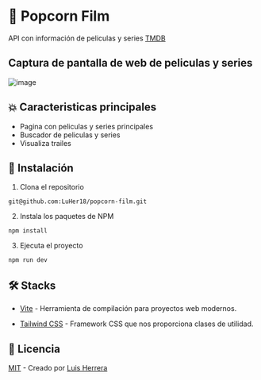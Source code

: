 # 🎥 Popcorn Film
<p>API con información de peliculas y series <a href='https://developer.themoviedb.org/docs/getting-started'>TMDB</a></p>

## Captura de pantalla de web de peliculas y series 
![image](https://github.com/LuHer18/popcorn-film/assets/134423209/6d4263c8-4bf1-4fac-95cf-0ec24bc51f96)

## 💥 Caracteristicas principales

* Pagina con peliculas y series principales
* Buscador de peliculas y series
* Visualiza trailes

## 🚀 Instalación

1. Clona el repositorio
```
git@github.com:LuHer18/popcorn-film.git
```
2. Instala los paquetes de NPM
```
npm install
```
3. Ejecuta el proyecto
```
npm run dev
```
## 🛠 Stacks
* <p><a href='https://vitejs.dev/guide/static-deploy.html'>Vite</a> - Herramienta de compilación para proyectos web modernos.</p>
* <p><a href='https://tailwindcss.com/'>Tailwind CSS</a> - Framework CSS que nos proporciona clases de utilidad.</p>
## 🔑 Licencia
<p><a href='https://github.com/LuHer18/popcorn-film/blob/main/LICENSE'>MIT</a> - Creado por <a href='https://github.com/LuHer18'>Luis Herrera</a></p>
